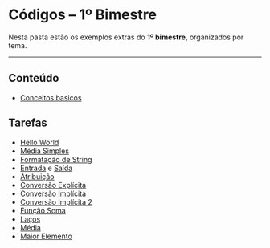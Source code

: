 # Códigos – 1º Bimestre

Nesta pasta estão os exemplos extras do **1º bimestre**, organizados por tema.  

---

## Conteúdo

- [Conceitos basicos](./conceitosBasicos/)

## Tarefas

- [Hello World](./helloWorld/helloWorld.cpp)
- [Média Simples](./mediaSimples/mediaSimples.cpp)
- [Formatação de String](./format_str/format_str.cpp)
- [Entrada](./entrada_saida/entrada.cpp) e [Saída](./entrada_saida/saida.cpp)
- [Atribuição](./atribuicao/atribuicao.cpp)
- [Conversão Explícita](./conversao_explicita/conversao_explicita.cpp)
- [Conversão Implícita](./conversao_implicita/conversao_implicita.cpp)
- [Conversão Implícita 2](./conversao_implicita/conversao_implicita.cpp)
- [Função Soma](./funcao_soma/funcao_soma.cpp)
- [Laços](./lacos/lacos.cpp)
- [Média](./media/media.cpp)
- [Maior Elemento](./maiorElemento/maiorElemento.cpp)


